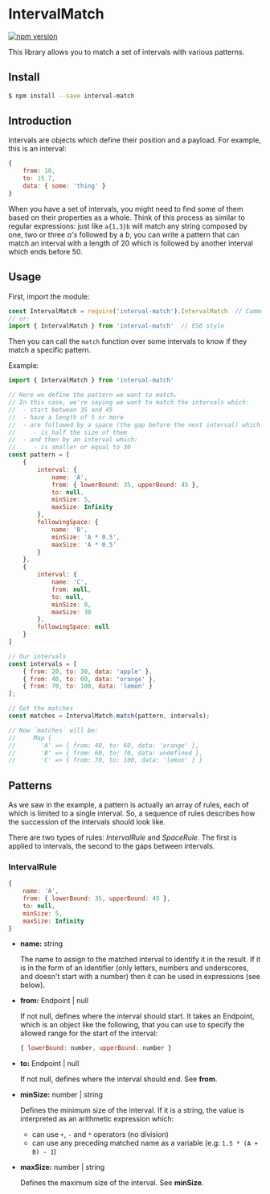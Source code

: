 # IntervalMatch

[![npm version](https://badge.fury.io/js/interval-match.svg)](https://badge.fury.io/js/interval-match)

This library allows you to match a set of intervals with various patterns.

## Install

```sh
$ npm install --save interval-match
```

## Introduction

Intervals are objects which define their position and a payload. For example, this is an interval:

```js
{
    from: 10,
    to: 15.7,
    data: { some: 'thing' }
}
```

When you have a set of intervals, you might need to find some of them based on their properties as a whole.
Think of this process as similar to regular expressions: just like `a{1,3}b` will match any string composed by one, two or three *a's* followed by a *b*, you can write a pattern that can match an interval with a length of 20 which is followed by another interval which ends before 50.

## Usage

First, import the module:

```js
const IntervalMatch = require('interval-match').IntervalMatch  // CommonJS / Node style
// or:
import { IntervalMatch } from 'interval-match'  // ES6 style
```
Then you can call the `match` function over some intervals to know if they match a specific pattern.

Example:

```js
import { IntervalMatch } from 'interval-match'

// Here we define the pattern we want to match.
// In this case, we're saying we want to match the intervals which:
//  - start between 35 and 45
//  - have a length of 5 or more
//  - are followed by a space (the gap before the next interval) which:
//     - is half the size of them
//  - and then by an interval which:
//     - is smaller or equal to 30
const pattern = [
    {
        interval: {
            name: 'A',
            from: { lowerBound: 35, upperBound: 45 },
            to: null,
            minSize: 5,
            maxSize: Infinity
        },
        followingSpace: {
            name: 'B',
            minSize: 'A * 0.5',
            maxSize: 'A * 0.5'
        }
    },
    {
        interval: {
            name: 'C',
            from: null,
            to: null,
            minSize: 0,
            maxSize: 30
        },
        followingSpace: null
    }
]

// Our intervals
const intervals = [
    { from: 20, to: 30, data: 'apple' },
    { from: 40, to: 60, data: 'orange' },
    { from: 70, to: 100, data: 'lemon' }
];

// Get the matches
const matches = IntervalMatch.match(pattern, intervals);

// Now `matches` will be:
//     Map {
//       'A' => { from: 40, to: 60, data: 'orange' },
//       'B' => { from: 60, to: 70, data: undefined },
//       'C' => { from: 70, to: 100, data: 'lemon' } }
```

## Patterns

As we saw in the example, a pattern is actually an array of rules, each of which is limited to a single interval. So, a sequence of rules describes how the succession of the intervals should look like.

There are two types of rules: *IntervalRule* and *SpaceRule*. The first is applied to intervals, the second to the gaps between intervals.

### IntervalRule

```js
{
    name: 'A',
    from: { lowerBound: 35, upperBound: 45 },
    to: null,
    minSize: 5,
    maxSize: Infinity
}
```

* **name:** string

   The name to assign to the matched interval to identify it in the result. If it is in the form of an identifier (only letters, numbers and underscores, and doesn't start with a number) then it can be used in expressions (see below).
   
* **from:** Endpoint | null

   If not null, defines where the interval should start. It takes an Endpoint, which is an object like the following, that you can use to specify the allowed range for the start of the interval:
   
   ```js
   { lowerBound: number, upperBound: number }
   ```

* **to:** Endpoint | null

   If not null, defines where the interval should end. See **from**.

* **minSize:** number | string

   Defines the minimum size of the interval. If it is a string, the value is interpreted as an arithmetic expression which:
     * can use `+`, `-` and `*` operators (no division)
     * can use any preceding matched name as a variable (e.g: `1.5 * (A + B) - 1`)

* **maxSize:** number | string

   Defines the maximum size of the interval. See **minSize**.
<!--
## Current Limitations
no overlapping intervals
precedingSpace-->
